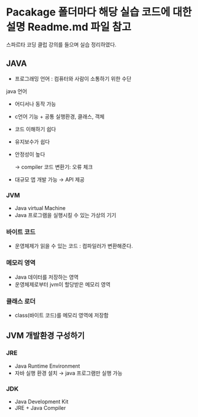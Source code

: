 # Pacakage 폴더마다 해당 실습 코드에 대한 설명 Readme.md 파일 참고
스파르타 코딩 클럽 강의를 들으며 실습 정리하였다.


## JAVA

- 프로그래밍 언어 : 컴퓨터와 사람이 소통하기 위한 수단

java 언어

- 어디서나 동작 가능
- c언어 기능 + 공통 실행환경, 클래스, 객체
- 코드 이해하기 쉽다
- 유지보수가 쉽다
- 안정성이 높다
    
    → compiler 코드 변환기: 오류 체크
    
- 대규모 앱 개발 가능 → API 제공






### JVM

- Java virtual Machine
- Java 프로그램을 실행시킬 수 있는 가상의 기기

### 바이트 코드

- 운영체제가 읽을 수 있는 코드 : 컴파일러가 변환해준다.

### 메모리 영역

- Java 데이터를 저장하는 영역
- 운영체제로부터 jvm이 할당받은 메모리 영역

### 클래스 로더

- class(바이트 코드)를 메모리 영역에 저장함

## JVM 개발환경 구성하기

### JRE

- Java Runtime Environment
- 자바 실행 환경 설치 → java 프로그램만 실행 가능

### JDK

- Java Development Kit
- JRE + Java Compiler
